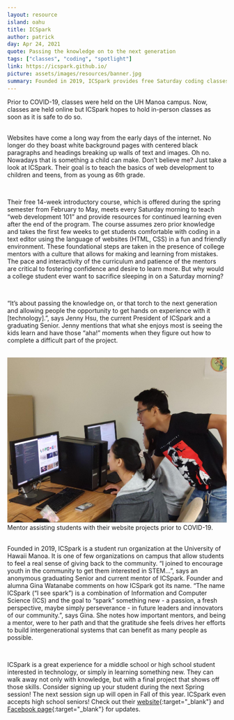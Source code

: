 ```yaml
---
layout: resource
island: oahu
title: ICSpark
author: patrick
day: Apr 24, 2021
quote: Passing the knowledge on to the next generation
tags: ["classes", "coding", "spotlight"]
link: https://icspark.github.io/
picture: assets/images/resources/banner.jpg
summary: Founded in 2019, ICSpark provides free Saturday coding classes to students in 6th - 12th grade during the Spring semester. Prior to COVID, classes were held on the UH Manoa campus. Now, classes are held online until further notice.  
---
```

<div class="template-resource-italic">Prior to COVID-19, classes were held on the UH Manoa campus. Now, classes are held online but ICSpark hopes to hold in-person classes as soon as it is safe to do so.</div>

<br>

Websites have come a long way from the early days of the internet. No longer do they boast white background pages with centered black paragraphs and headings breaking up walls of text and images. Oh no. Nowadays that is something a child can make. Don’t believe me? Just take a look at ICSpark. Their goal is to teach the basics of web development to children and teens, from as young as 6th grade.

<br>

Their free 14-week introductory course, which is offered during the spring semester from February to May, meets every Saturday morning to teach “web development 101” and provide resources for continued learning even after the end of the program. The course assumes zero prior knowledge and takes the first few weeks to get students comfortable with coding in a text editor using the language of websites (HTML, CSS) in a fun and friendly environment. These foundational steps are taken in the presence of college mentors with a culture that allows for making and learning from mistakes. The pace and interactivity of the curriculum and patience of the mentors are critical to fostering confidence and desire to learn more. But why would a college student ever want to sacrifice sleeping in on a Saturday morning?

<br>

“It’s about passing the knowledge on, or that torch to the next generation and allowing people the opportunity to get hands on experience with it [technology].”, says Jenny Hsu, the current President of ICSpark and a graduating Senior. Jenny mentions that what she enjoys most is seeing the kids learn and have those “aha!” moments when they figure out how to complete a difficult part of the project.

<br>

<img class="template-resource-img" src="/assets/images/resources/ICSpark/image2.jpg">
<div class="template-resource-italic">Mentor assisting students with their website projects prior to COVID-19.</div>

<br>

Founded in 2019, ICSpark is a student run organization at the University of Hawaii Manoa. It is one of few organizations on campus that allow students to feel a real sense of giving back to the community. “I joined to encourage youth in the community to get them interested in STEM…”, says an anonymous graduating Senior and current mentor of ICSpark. Founder and alumna Gina Watanabe comments on how ICSpark got its name. “The name ICSpark (“I see spark”) is a combination of Information and Computer Science (ICS) and the goal to “spark” something new - a passion, a fresh perspective, maybe simply perseverance - in future leaders and innovators of our community.”, says Gina. She notes how important mentors, and being a mentor, were to her path and that the gratitude she feels drives her efforts to build intergenerational systems that can benefit as many people as possible.

<br>

ICSpark is a great experience for a middle school or high school student interested in technology, or simply in learning something new. They can walk away not only with knowledge, but with a final project that shows off those skills. Consider signing up your student during the next Spring session! The next session sign up will open in Fall of this year. ICSpark even accepts high school seniors! Check out their [website](https://icspark.github.io/){:target="_blank"} and [Facebook page](https://www.facebook.com/icsparkhawaii){:target="_blank"} for updates.
